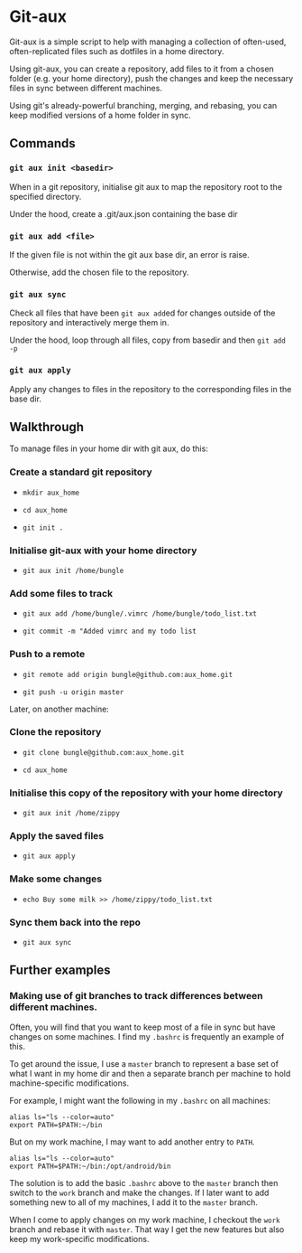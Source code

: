 # Git-aux

Git-aux is a simple script to help with managing a collection of often-used, often-replicated files such as dotfiles in a home directory.

Using git-aux, you can create a repository, add files to it from a chosen folder (e.g. your home directory), push the changes and keep the necessary files in sync between different machines.

Using git's already-powerful branching, merging, and rebasing, you can keep modified versions of a home folder in sync.

## Commands

### `git aux init <basedir>`

When in a git repository, initialise git aux to map the repository root to the specified directory.

Under the hood, create a .git/aux.json containing the base dir

### `git aux add <file>`

If the given file is not within the git aux base dir, an error is raise.

Otherwise, add the chosen file to the repository.

### `git aux sync`

Check all files that have been `git aux add`ed for changes outside of the repository and interactively merge them in.

Under the hood, loop through all files, copy from basedir and then `git add -p`

### `git aux apply`

Apply any changes to files in the repository to the corresponding files in the base dir.

## Walkthrough

To manage files in your home dir with git aux, do this:

### Create a standard git repository

* `mkdir aux_home`

* `cd aux_home`

* `git init .`

### Initialise git-aux with your home directory

* `git aux init /home/bungle`

### Add some files to track

* `git aux add /home/bungle/.vimrc /home/bungle/todo_list.txt`

* `git commit -m "Added vimrc and my todo list`

### Push to a remote

* `git remote add origin bungle@github.com:aux_home.git`

* `git push -u origin master`

Later, on another machine:

### Clone the repository

* `git clone bungle@github.com:aux_home.git`

* `cd aux_home`

### Initialise this copy of the repository with your home directory

* `git aux init /home/zippy`

### Apply the saved files

* `git aux apply`

### Make some changes

* `echo Buy some milk >> /home/zippy/todo_list.txt`

### Sync them back into the repo

* `git aux sync`

## Further examples

### Making use of git branches to track differences between different machines.

Often, you will find that you want to keep most of a file in sync but have changes on some machines. I find my `.bashrc` is frequently an example of this.

To get around the issue, I use a `master` branch to represent a base set of what I want in my home dir and then a separate branch per machine to hold machine-specific modifications.

For example, I might want the following in my `.bashrc` on all machines:

    alias ls="ls --color=auto"
    export PATH=$PATH:~/bin

But on my work machine, I may want to add another entry to `PATH`.

    alias ls="ls --color=auto"
    export PATH=$PATH:~/bin:/opt/android/bin

The solution is to add the basic `.bashrc` above to the `master` branch then switch to the `work` branch and make the changes. If I later want to add something new to all of my machines, I add it to the `master` branch.

When I come to apply changes on my work machine, I checkout the `work` branch and rebase it with `master`. That way I get the new features but also keep my work-specific modifications.
